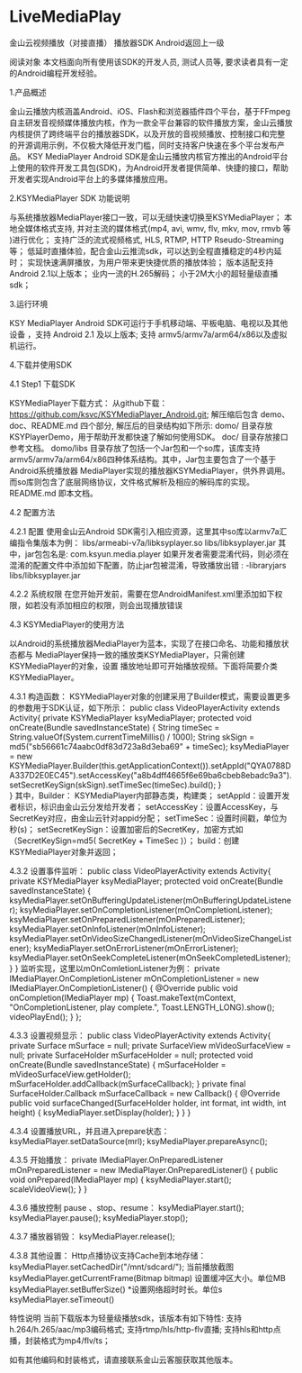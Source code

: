 # LiveMediaPlay
金山云视频播放（对接直播）
播放器SDK Android返回上一级

阅读对象
本文档面向所有使用该SDK的开发人员, 测试人员等, 要求读者具有一定的Android编程开发经验。

1.产品概述

金山云播放内核涵盖Android、iOS、Flash和浏览器插件四个平台，基于FFmpeg自主研发音视频媒体播放内核，作为一款全平台兼容的软件播放方案，金山云播放内核提供了跨终端平台的播放器SDK，以及开放的音视频播放、控制接口和完整的开源调用示例，不仅极大降低开发门槛，同时支持客户快速在多个平台发布产品。
KSY MediaPlayer Android SDK是金山云播放内核官方推出的Android平台上使用的软件开发工具包(SDK)，为Android开发者提供简单、快捷的接口，帮助开发者实现Android平台上的多媒体播放应用。

2.KSYMediaPlayer SDK 功能说明

与系统播放器MediaPlayer接口一致，可以无缝快速切换至KSYMediaPlayer；
本地全媒体格式支持, 并对主流的媒体格式(mp4, avi, wmv, flv, mkv, mov, rmvb 等 )进行优化；
支持广泛的流式视频格式, HLS, RTMP, HTTP Rseudo-Streaming 等；
低延时直播体验，配合金山云推流sdk，可以达到全程直播稳定的4秒内延时；
实现快速满屏播放，为用户带来更快捷优质的播放体验；
版本适配支持Android 2.1以上版本；
业内一流的H.265解码；
小于2M大小的超轻量级直播sdk；

3.运行环境

KSY MediaPlayer Android SDK可运行于手机移动端、平板电脑、电视以及其他设备 ，支持 Android 2.1 及以上版本; 支持 armv5/armv7a/arm64/x86以及虚拟机运行。

4.下载并使用SDK

4.1 Step1 下载SDK

KSYMediaPlayer下载方式：
从github下载：https://github.com/ksvc/KSYMediaPlayer_Android.git;
解压缩后包含 demo、doc、README.md 四个部分, 解压后的目录结构如下所示:
domo/ 目录存放KSYPlayerDemo，用于帮助开发都快速了解如何使用SDK。
doc/ 目录存放接口参考文档。
domo/libs 目录存放了包括一个Jar包和一个so库，该库支持armv5/armv7a/arm64/x86四种体系结构。其中，Jar包主要包含了一个基于Android系统播放器 MediaPlayer实现的播放器KSYMediaPlayer，供外界调用。而so库则包含了底层网络协议，文件格式解析及相应的解码库的实现。
README.md 即本文档。

4.2 配置方法

4.2.1 配置
使用金山云Android SDK需引入相应资源，这里其中so库以armv7a汇编指令集版本为例：
libs/armeabi-v7a/libksyplayer.so
libs/libksyplayer.jar 其中，jar包包名是:
com.ksyun.media.player 如果开发者需要混淆代码，则必须在混淆的配置文件中添加如下配置，防止jar包被混淆，导致播放出错 :
-libraryjars libs/libksyplayer.jar

4.2.2 系统权限
在您开始开发前，需要在您AndroidManifest.xml里添加如下权限，如若没有添加相应的权限，则会出现播放错误
<uses-permission android:name="android.permission.INTERNET" />
<uses-permission android:name="android.permission.WRITE_EXTERNAL_STORAGE" />
<uses-permission android:name="android.permission.WAKE_LOCK" />
<uses-permission android:name="android.permission.ACCESS_NETWORK_STATE" />
<uses-permission android:name="android.permission.ACCESS_WIFI_STATE" />
<uses-permission android:name="android.permission.READ_PHONE_STATE" />

4.3 KSYMediaPlayer的使用方法

以Android的系统播放器MediaPlayer为蓝本，实现了在接口命名、功能和播放状态都与 MediaPlayer保持一致的播放类KSYMediaPlayer，只需创建KSYMediaPlayer的对象，设置 播放地址即可开始播放视频。下面将简要介类KSYMediaPlayer。

4.3.1 构造函数：
KSYMediaPlayer对象的创建采用了Builder模式，需要设置更多的参数用于SDK认证，如下所示：
public class VideoPlayerActivity extends Activity{
    private KSYMediaPlayer ksyMediaPlayer;
  protected void onCreate(Bundle savedInstanceState) {
    String timeSec = String.valueOf(System.currentTimeMillis() / 1000);
    String skSign = md5("sb56661c74aabc0df83d723a8d3eba69" + timeSec);
    ksyMediaPlayer = new    KSYMediaPlayer.Builder(this.getApplicationContext()).setAppId("QYA0788DA337D2E0EC45").setAccessKey("a8b4dff4665f6e69ba6cbeb8ebadc9a3").setSecretKeySign(skSign).setTimeSec(timeSec).build();
    }     
}
其中，Builder：
KSYMediaPlayer内部静态类，构建类；
setAppId：设置开发者标识，标识由金山云分发给开发者；
setAccessKey：设置AccessKey，与SecretKey对应，由金山云针对appid分配；
setTimeSec：设置时间戳，单位为秒(s)；
setSecretKeySign：设置加密后的SecretKey，加密方式如（SecretKeySign=md5( SecretKey + TimeSec )）；
build：创建KSYMediaPlayer对象并返回；

4.3.2 设置事件监听：
public class VideoPlayerActivity extends Activity{
    private KSYMediaPlayer ksyMediaPlayer;
     protected void onCreate(Bundle savedInstanceState) {
        ksyMediaPlayer.setOnBufferingUpdateListener(mOnBufferingUpdateListener);
        ksyMediaPlayer.setOnCompletionListener(mOnCompletionListener);
        ksyMediaPlayer.setOnPreparedListener(mOnPreparedListener);
        ksyMediaPlayer.setOnInfoListener(mOnInfoListener);
        ksyMediaPlayer.setOnVideoSizeChangedListener(mOnVideoSizeChangeListener);
        ksyMediaPlayer.setOnErrorListener(mOnErrorListener);
        ksyMediaPlayer.setOnSeekCompleteListener(mOnSeekCompletedListener);
   }
}
监听实现，这里以mOnComletionListener为例：
private IMediaPlayer.OnCompletionListener mOnCompletionListener = new IMediaPlayer.OnCompletionListener() {
    @Override
    public void onCompletion(IMediaPlayer mp) {
        Toast.makeText(mContext, "OnCompletionListener, play complete.", Toast.LENGTH_LONG).show();
        videoPlayEnd();
    }
};

4.3.3 设置视频显示：
public class VideoPlayerActivity extends Activity{
    private Surface mSurface = null;
   private SurfaceView mVideoSurfaceView = null;
   private SurfaceHolder mSurfaceHolder = null;
    protected void onCreate(Bundle savedInstanceState) {
       mSurfaceHolder = mVideoSurfaceView.getHolder();    
       mSurfaceHolder.addCallback(mSurfaceCallback);
    }
   private final SurfaceHolder.Callback mSurfaceCallback = new Callback() {
        @Override
        public void surfaceChanged(SurfaceHolder holder, int format, int width, int height) {
            ksyMediaPlayer.setDisplay(holder);
        }
    }
}

4.3.4 设置播放URL，并且进入prepare状态：
ksyMediaPlayer.setDataSource(mrl);
ksyMediaPlayer.prepareAsync(); 

4.3.5 开始播放：
private IMediaPlayer.OnPreparedListener mOnPreparedListener = new IMediaPlayer.OnPreparedListener() {
  public void onPrepared(IMediaPlayer mp) {
    ksyMediaPlayer.start();
    scaleVideoView();
  }
}

4.3.6 播放控制 pause 、stop、resume：
ksyMediaPlayer.start();
ksyMediaPlayer.pause();
ksyMediaPlayer.stop(); 

4.3.7 播放器销毁：
ksyMediaPlayer.release(); 

4.3.8 其他设置：
Http点播协议支持Cache到本地存储：
ksyMediaPlayer.setCachedDir("/mnt/sdcard/");
当前播放截图
ksyMediaPlayer.getCurrentFrame(Bitmap bitmap)
设置缓冲区大小。单位MB
ksyMediaPlayer.setBufferSize()
*设置网络超时时长。单位s
ksyMediaPlayer.seTimeout()

特性说明
当前下载版本为轻量级播放sdk，该版本有如下特性:
支持h.264/h.265/aac/mp3编码格式;
支持rtmp/hls/http-flv直播;
支持hls和http点播，封装格式为mp4/flv/ts；

如有其他编码和封装格式，请直接联系金山云客服获取其他版本。
